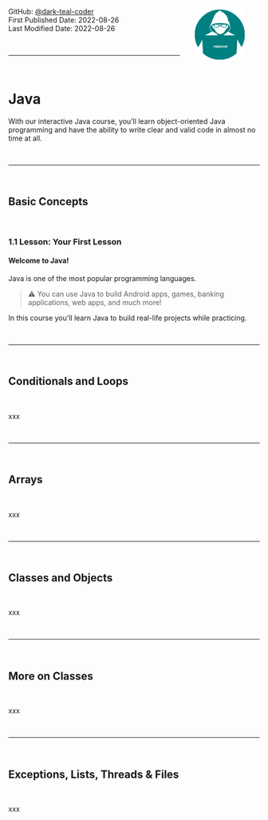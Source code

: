 <img src="https://raw.githubusercontent.com/dark-teal-coder/dark-teal-coder/main/images/coder-no-background-000-128-128.png"
    alt="coder-black-background-000-128-128.png" width="100" height="100" align="right" style="margin:0px 5%; padding: 5px;">
<p>
    GitHub: <a href="https://github.com/dark-teal-coder">@dark-teal-coder</a>
    <br />
    First Published Date: 2022-08-26
    <br />
    Last Modified Date: 2022-08-26
</p>

&nbsp;

---

&nbsp;

# Java

With our interactive Java course, you’ll learn object-oriented Java programming and have the ability to write clear and valid code in almost no time at all.

&nbsp;

---

&nbsp;

## Basic Concepts

&nbsp;

### 1.1 Lesson: Your First Lesson

#### Welcome to Java!

Java is one of the most popular programming languages.

> :warning: You can use Java to build Android apps, games, banking applications, web apps, and much more!

In this course you'll learn Java to build real-life projects while practicing.

&nbsp;

---

&nbsp;

## Conditionals and Loops

&nbsp;

xxx

&nbsp;

---

&nbsp;

## Arrays

&nbsp;

xxx

&nbsp;

---

&nbsp;

## Classes and Objects

&nbsp;

xxx

&nbsp;

---

&nbsp;

## More on Classes

&nbsp;

xxx

&nbsp;

---

&nbsp;

## Exceptions, Lists, Threads & Files

&nbsp;

xxx
